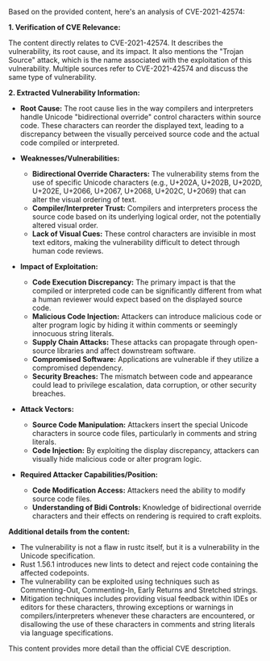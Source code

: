 Based on the provided content, here's an analysis of CVE-2021-42574:

**1. Verification of CVE Relevance:**

The content directly relates to CVE-2021-42574. It describes the vulnerability, its root cause, and its impact. It also mentions the "Trojan Source" attack, which is the name associated with the exploitation of this vulnerability. Multiple sources refer to CVE-2021-42574 and discuss the same type of vulnerability.

**2. Extracted Vulnerability Information:**

*   **Root Cause:** The root cause lies in the way compilers and interpreters handle Unicode "bidirectional override" control characters within source code. These characters can reorder the displayed text, leading to a discrepancy between the visually perceived source code and the actual code compiled or interpreted.

*   **Weaknesses/Vulnerabilities:**
    *   **Bidirectional Override Characters:** The vulnerability stems from the use of specific Unicode characters (e.g., U+202A, U+202B, U+202D, U+202E, U+2066, U+2067, U+2068, U+202C, U+2069) that can alter the visual ordering of text.
    *   **Compiler/Interpreter Trust:** Compilers and interpreters process the source code based on its underlying logical order, not the potentially altered visual order.
    *   **Lack of Visual Cues:** These control characters are invisible in most text editors, making the vulnerability difficult to detect through human code reviews.

*   **Impact of Exploitation:**
    *   **Code Execution Discrepancy:** The primary impact is that the compiled or interpreted code can be significantly different from what a human reviewer would expect based on the displayed source code.
    *   **Malicious Code Injection:** Attackers can introduce malicious code or alter program logic by hiding it within comments or seemingly innocuous string literals.
    *   **Supply Chain Attacks:** These attacks can propagate through open-source libraries and affect downstream software.
    *   **Compromised Software:**  Applications are vulnerable if they utilize a compromised dependency.
    *   **Security Breaches:** The mismatch between code and appearance could lead to privilege escalation, data corruption, or other security breaches.
*  **Attack Vectors:**
    *   **Source Code Manipulation:** Attackers insert the special Unicode characters in source code files, particularly in comments and string literals.
    *   **Code Injection:** By exploiting the display discrepancy, attackers can visually hide malicious code or alter program logic.

*   **Required Attacker Capabilities/Position:**
    *   **Code Modification Access:** Attackers need the ability to modify source code files.
    *   **Understanding of Bidi Controls:** Knowledge of bidirectional override characters and their effects on rendering is required to craft exploits.

**Additional details from the content:**

*   The vulnerability is not a flaw in rustc itself, but it is a vulnerability in the Unicode specification.
*   Rust 1.56.1 introduces new lints to detect and reject code containing the affected codepoints.
*   The vulnerability can be exploited using techniques such as Commenting-Out, Commenting-In, Early Returns and Stretched strings.
*   Mitigation techniques includes providing visual feedback within IDEs or editors for these characters, throwing exceptions or warnings in compilers/interpreters whenever these characters are encountered, or disallowing the use of these characters in comments and string literals via language specifications.

This content provides more detail than the official CVE description.